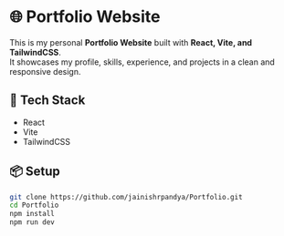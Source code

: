 # 🌐 Portfolio Website

This is my personal **Portfolio Website** built with **React, Vite, and TailwindCSS**.  
It showcases my profile, skills, experience, and projects in a clean and responsive design.

## 🚀 Tech Stack
- React  
- Vite  
- TailwindCSS  

## 📦 Setup
```bash
git clone https://github.com/jainishrpandya/Portfolio.git
cd Portfolio
npm install
npm run dev

